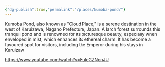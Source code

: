 ```yaml
---
{"dg-publish":true,"permalink":"/places/kumoba-pond/"}
---
```


Kumoba Pond, also known as "Cloud Place," is a serene destination in the west of Karuizawa, Nagano Prefecture, Japan. A larch forest surrounds this tranquil pond and is renowned for its picturesque beauty, especially when enveloped in mist, which enhances its ethereal charm. It has become a favoured spot for visitors, including the Emperor during his stays in Karuizaw

https://www.youtube.com/watch?v=KulcGZNcnJU

